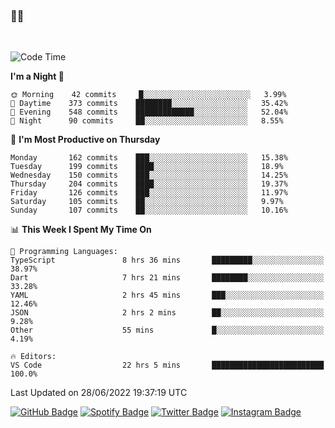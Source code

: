 ### 🤙🍺

<!-- <a href="https://github-readme-stats.vercel.app/api?username=hzak2xx&count_private=true&show_icons=true&theme=dracula">
  <img align="center" src="https://github-readme-stats.vercel.app/api?username=hzak2xx&count_private=true&show_icons=true&theme=dracula" />
</a>
</br> -->
</br>

<!--START_SECTION:waka-->
![Code Time](http://img.shields.io/badge/Code%20Time-0%20secs-blue)

**I'm a Night 🦉** 

```text
🌞 Morning    42 commits     █░░░░░░░░░░░░░░░░░░░░░░░░   3.99% 
🌆 Daytime    373 commits    ████████░░░░░░░░░░░░░░░░░   35.42% 
🌃 Evening    548 commits    █████████████░░░░░░░░░░░░   52.04% 
🌙 Night      90 commits     ██░░░░░░░░░░░░░░░░░░░░░░░   8.55%

```
📅 **I'm Most Productive on Thursday** 

```text
Monday       162 commits    ███░░░░░░░░░░░░░░░░░░░░░░   15.38% 
Tuesday      199 commits    ████░░░░░░░░░░░░░░░░░░░░░   18.9% 
Wednesday    150 commits    ███░░░░░░░░░░░░░░░░░░░░░░   14.25% 
Thursday     204 commits    ████░░░░░░░░░░░░░░░░░░░░░   19.37% 
Friday       126 commits    ███░░░░░░░░░░░░░░░░░░░░░░   11.97% 
Saturday     105 commits    ██░░░░░░░░░░░░░░░░░░░░░░░   9.97% 
Sunday       107 commits    ██░░░░░░░░░░░░░░░░░░░░░░░   10.16%

```


📊 **This Week I Spent My Time On** 

```text
💬 Programming Languages: 
TypeScript               8 hrs 36 mins       █████████░░░░░░░░░░░░░░░░   38.97% 
Dart                     7 hrs 21 mins       ████████░░░░░░░░░░░░░░░░░   33.28% 
YAML                     2 hrs 45 mins       ███░░░░░░░░░░░░░░░░░░░░░░   12.46% 
JSON                     2 hrs 2 mins        ██░░░░░░░░░░░░░░░░░░░░░░░   9.28% 
Other                    55 mins             █░░░░░░░░░░░░░░░░░░░░░░░░   4.19%

🔥 Editors: 
VS Code                  22 hrs 5 mins       █████████████████████████   100.0%

```


 Last Updated on 28/06/2022 19:37:19 UTC
<!--END_SECTION:waka-->

[![GitHub Badge](https://img.shields.io/badge/GitHub-100000?style=for-the-badge&logo=github&logoColor=white)](https://github.com/hzak2xx)
[![Spotify Badge](https://img.shields.io/badge/Spotify-1ED760?&style=for-the-badge&logo=spotify&logoColor=white)](https://open.spotify.com/user/uf90s6sbbh75a1mt44clkhkvf)
[![Twitter Badge](https://img.shields.io/badge/Twitter-1DA1F2?style=for-the-badge&logo=twitter&logoColor=white)](https://twitter.com/hzak2xx)
[![Instagram Badge](https://img.shields.io/badge/Instagram-E4405F?style=for-the-badge&logo=instagram&logoColor=white)](https://www.instagram.com/hzak2xx/)
